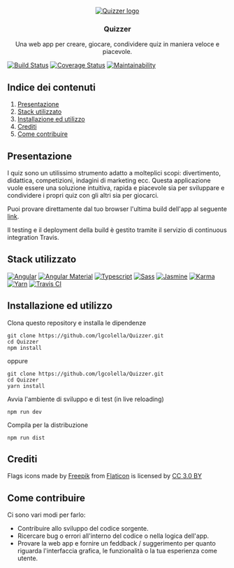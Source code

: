 <p align="center">
    <a href="https://lgcolella.github.io/Quizzer/">
        <img src="https://github.com/lgcolella/Quizzer/raw/master/repository/img/96x96/logo.png" alt="Quizzer logo">
    </a>
    <h3 align="center">Quizzer</h3>
    <p align="center">Una web app per creare, giocare, condividere quiz in maniera veloce e piacevole.</p>
    
</p>


[![Build Status](https://travis-ci.org/lgcolella/Quizzer.svg?branch=master)](https://travis-ci.org/lgcolella/Quizzer)
[![Coverage Status](https://coveralls.io/repos/github/lgcolella/Quizzer/badge.svg?branch=master)](https://coveralls.io/github/lgcolella/Quizzer?branch=master)
[![Maintainability](https://api.codeclimate.com/v1/badges/3ba08be6b19525925e30/maintainability)](https://codeclimate.com/github/lgcolella/Quizzer/maintainability)

## Indice dei contenuti
1. [Presentazione](#presentazione)
2. [Stack utilizzato](#stack-utilizzato)
3. [Installazione ed utilizzo](#installazione-ed-utilizzo)
4. [Crediti](#crediti)
5. [Come contribuire](#come-contribuire)

## Presentazione
I quiz sono un utilissimo strumento adatto a molteplici scopi: divertimento, didattica, competizioni, indagini di marketing ecc. Questa applicazione vuole essere una soluzione intuitiva, rapida e piacevole sia per sviluppare e condividere i propri quiz con gli altri sia per giocarci.

Puoi provare direttamente dal tuo browser l'ultima build dell'app al seguente [link](https://lgcolella.github.io/Quizzer/).

Il testing e il deployment della build è gestito tramite il servizio di continuous integration Travis.

## Stack utilizzato
[![Angular](https://github.com/lgcolella/Quizzer/raw/master/repository/img/96x96/angular.png "Angular")](https://angular.io/)
[![Angular Material](https://github.com/lgcolella/Quizzer/raw/master/repository/img/96x96/material.png "Angular Material")](https://material.angular.io/)
[![Typescript](https://github.com/lgcolella/Quizzer/raw/master/repository/img/96x96/typescript.png "Typescript")](https://www.typescriptlang.org/)
[![Sass](https://github.com/lgcolella/Quizzer/raw/master/repository/img/96x96/sass.png "Sass")](https://sass-lang.com/)
[![Jasmine](https://github.com/lgcolella/Quizzer/raw/master/repository/img/96x96/jasmine.png "Jasmine")](https://jasmine.github.io/)
[![Karma](https://github.com/lgcolella/Quizzer/raw/master/repository/img/96x96/karma.png "Karma")](http://karma-runner.github.io)
[![Yarn](https://github.com/lgcolella/Quizzer/raw/master/repository/img/96x96/yarn.png "Yarn")](https://yarnpkg.com)
[![Travis CI](https://github.com/lgcolella/Quizzer/raw/master/repository/img/96x96/travis.png "Travis CI")](https://travis-ci.org/)

## Installazione ed utilizzo

Clona questo repository e installa le dipendenze
```
git clone https://github.com/lgcolella/Quizzer.git
cd Quizzer
npm install
```
oppure
```
git clone https://github.com/lgcolella/Quizzer.git
cd Quizzer
yarn install
```
Avvia l'ambiente di sviluppo e di test (in live reloading)
```
npm run dev
```
Compila per la distribuzione
```
npm run dist
```
## Crediti
Flags icons made by [Freepik](https://www.freepik.com) from [Flaticon](https://www.flaticon.com/) is licensed by [CC 3.0 BY](http://creativecommons.org/licenses/by/3.0/)

## Come contribuire
Ci sono vari modi per farlo:
* Contribuire allo sviluppo del codice sorgente.
* Ricercare bug o errori all'interno del codice o nella logica dell'app.
* Provare la web app e fornire un feddback / suggerimento per quanto riguarda l'interfaccia grafica, le funzionalità o la tua esperienza come utente.